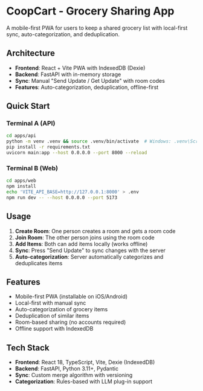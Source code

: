 # CoopCart - Grocery Sharing App

A mobile-first PWA for users to keep a shared grocery list with local-first sync, auto-categorization, and deduplication.

## Architecture

- **Frontend**: React + Vite PWA with IndexedDB (Dexie)
- **Backend**: FastAPI with in-memory storage
- **Sync**: Manual "Send Update / Get Update" with room codes
- **Features**: Auto-categorization, deduplication, offline-first

## Quick Start

### Terminal A (API)
```bash
cd apps/api
python -m venv .venv && source .venv/bin/activate  # Windows: .venv\Scripts\activate
pip install -r requirements.txt
uvicorn main:app --host 0.0.0.0 --port 8000 --reload
```

### Terminal B (Web)
```bash
cd apps/web
npm install
echo 'VITE_API_BASE=http://127.0.0.1:8000' > .env
npm run dev -- --host 0.0.0.0 --port 5173
```

## Usage

1. **Create Room**: One person creates a room and gets a room code
2. **Join Room**: The other person joins using the room code
3. **Add Items**: Both can add items locally (works offline)
4. **Sync**: Press "Send Update" to sync changes with the server
5. **Auto-categorization**: Server automatically categorizes and deduplicates items

## Features

- Mobile-first PWA (installable on iOS/Android)
- Local-first with manual sync
- Auto-categorization of grocery items
- Deduplication of similar items
- Room-based sharing (no accounts required)
- Offline support with IndexedDB

## Tech Stack

- **Frontend**: React 18, TypeScript, Vite, Dexie (IndexedDB)
- **Backend**: FastAPI, Python 3.11+, Pydantic
- **Sync**: Custom merge algorithm with versioning
- **Categorization**: Rules-based with LLM plug-in support
